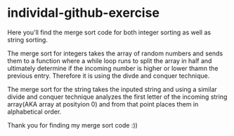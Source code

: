 # individal-github-exercise

Here you'll find the merge sort code for both integer sorting as well as string sorting.

The merge sort for integers takes the array of random numbers and sends them to a function where a while loop runs to split the array in half and ultimately determine if the incoming number is higher or lower thamn the previous entry. Therefore it is using the divde and conquer technique.

The merge sort for the string takes the inputed string and using a similar divide and conquer technique analyzes the first letter of the incoming string array(AKA array at posityion 0) and from that point places them in alphabetical order.

Thank you for finding my merge sort code :))
